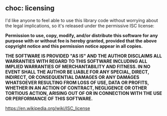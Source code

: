 ## choc: licensing

I'd like anyone to feel able to use this library code without worrying about the legal implications, so it's released under the permissive ISC license:

**Permission to use, copy, modify, and/or distribute this software for any purpose with or without fee is hereby granted, provided that the above copyright notice and this permission notice appear in all copies.**

**THE SOFTWARE IS PROVIDED "AS IS" AND THE AUTHOR DISCLAIMS ALL WARRANTIES WITH REGARD TO THIS SOFTWARE INCLUDING ALL IMPLIED WARRANTIES OF MERCHANTABILITY AND FITNESS. IN NO EVENT SHALL THE AUTHOR BE LIABLE FOR ANY SPECIAL, DIRECT, INDIRECT, OR CONSEQUENTIAL DAMAGES OR ANY DAMAGES WHATSOEVER RESULTING FROM LOSS OF USE, DATA OR PROFITS, WHETHER IN AN ACTION OF CONTRACT, NEGLIGENCE OR OTHER TORTIOUS ACTION, ARISING OUT OF OR IN CONNECTION WITH THE USE OR PERFORMANCE OF THIS SOFTWARE.**

https://en.wikipedia.org/wiki/ISC_license
